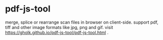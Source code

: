 # pdf-js-tool
merge, splice or rearrange scan files in browser on client-side.
support pdf, tiff and other image formats like jpg, png and gif.
visit <https://gholk.github.io/pdf-js-tool/pdf-js-tool.html> .
